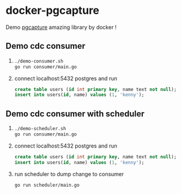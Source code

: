# docker-pgcapture

Demo [pgcapture](https://github.com/rueian/pgcapture) amazing library by docker !

## Demo cdc consumer
1. ```bash
   ./demo-consumer.sh
   go run consumer/main.go
   ```
2. connect localhost:5432 postgres and run
   ```sql
   create table users (id int primary key, name text not null);
   insert into users(id, name) values (1, 'kenny'); 
   ```

## Demo cdc consumer with scheduler
1. ```bash
   ./demo-scheduler.sh
   go run consumer/main.go
   ```
2. connect localhost:5432 postgres and run
   ```sql
   create table users (id int primary key, name text not null);
   insert into users(id, name) values (1, 'kenny'); 
   ```
3. run scheduler to dump change to consumer
   ```bash
   go run scheduler/main.go
   ```

